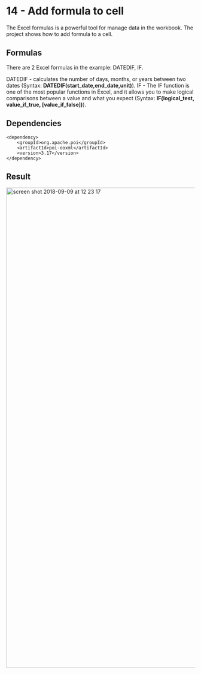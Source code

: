 # 14 - Add formula to cell

The Excel formulas is a powerful tool for manage data in the workbook. The project shows how to add formula to a cell.

## Formulas

There are 2 Excel formulas in the example: DATEDIF, IF.

DATEDIF - calculates the number of days, months, or years between two dates (Syntax: **DATEDIF(start_date,end_date,unit)**).
IF - The IF function is one of the most popular functions in Excel, and it allows you to make logical comparisons between a value and what you expect (Syntax: **IF(logical_test, value_if_true, [value_if_false])**).

## Dependencies

```
<dependency>
    <groupId>org.apache.poi</groupId>
    <artifactId>poi-ooxml</artifactId>
    <version>3.17</version>
</dependency>
```
## Result

<img width="1280" alt="screen shot 2018-09-09 at 12 23 17" src="https://user-images.githubusercontent.com/5372875/45263577-c23a6380-b42b-11e8-92f0-445b796591da.png">
